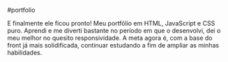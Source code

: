 #portfolio

E finalmente ele ficou pronto! Meu portfólio em HTML, JavaScript e CSS puro. Aprendi e me diverti bastante no período em que o desenvolvi, dei o meu melhor no quesito responsividade. A meta agora é, com a base do front já mais solidificada, continuar estudando a fim de ampliar as minhas habilidades.
